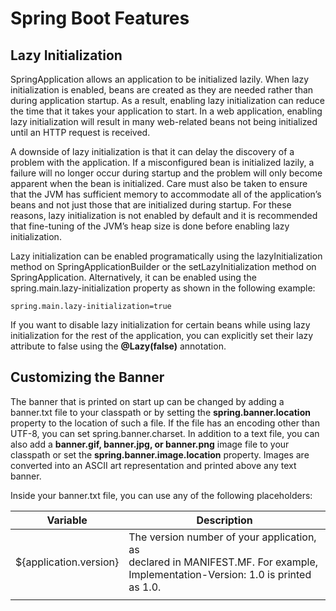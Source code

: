 # Spring Boot Features

## Lazy Initialization

SpringApplication allows an application to be initialized lazily. When lazy initialization is enabled,
beans are created as they are needed rather than during application startup. As a result, enabling
lazy initialization can reduce the time that it takes your application to start. In a web application,
enabling lazy initialization will result in many web-related beans not being initialized until an
HTTP request is received.

A downside of lazy initialization is that it can delay the discovery of a problem with the application.
If a misconfigured bean is initialized lazily, a failure will no longer occur during startup and the
problem will only become apparent when the bean is initialized. Care must also be taken to ensure
that the JVM has sufficient memory to accommodate all of the application’s beans and not just those
that are initialized during startup. For these reasons, lazy initialization is not enabled by default
and it is recommended that fine-tuning of the JVM’s heap size is done before enabling lazy
initialization.

Lazy initialization can be enabled programatically using the lazyInitialization method on
SpringApplicationBuilder or the setLazyInitialization method on SpringApplication. Alternatively,
it can be enabled using the spring.main.lazy-initialization property as shown in the following
example:

```properties
spring.main.lazy-initialization=true
```

If you want to disable lazy initialization for certain beans while using lazy initialization for the rest of the application, you can explicitly set their lazy attribute to false using the **@Lazy(false)** annotation.

## Customizing the Banner

The banner that is printed on start up can be changed by adding a banner.txt file to your classpath
or by setting the **spring.banner.location** property to the location of such a file. If the file has an
encoding other than UTF-8, you can set spring.banner.charset. In addition to a text file, you can also
add a **banner.gif, banner.jpg, or banner.png** image file to your classpath or set the
**spring.banner.image.location** property. Images are converted into an ASCII art representation and
printed above any text banner.

Inside your banner.txt file, you can use any of the following placeholders:

| Variable               | Description                                                  |
| ---------------------- | ------------------------------------------------------------ |
| ${application.version} | The version number of your application, as<br/>declared in MANIFEST.MF. For example,<br/>Implementation-Version: 1.0 is printed as 1.0. |
|                        |                                                              |


